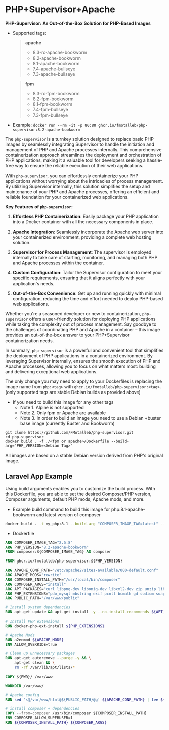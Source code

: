 # PHP+Supervisor+Apache

**PHP-Supervisor: An Out-of-the-Box Solution for PHP-Based Images**

* Supported tags:

    > **apache**
    >
    > * 8.3-rc-apache-bookworm
    > * 8.2-apache-bookworm
    > * 8.1-apache-bookworm
    > * 7.4-apache-bullseye
    > * 7.3-apache-bullseye

    > **fpm**
    >
    > * 8.3-rc-fpm-bookworm
    > * 8.2-fpm-bookworm
    > * 8.1-fpm-bookworm
    > * 7.4-fpm-bullseye
    > * 7.3-fpm-bullseye
    >
* Example: `docker run --rm -it -p 80:80 ghcr.io/fmotalleb/php-supervisor:8.2-apache-bookworm`

The `php-supervisor` is a turnkey solution designed to replace basic PHP images by seamlessly integrating Supervisor to handle the initiation and management of PHP and Apache processes internally. This comprehensive containerization approach streamlines the deployment and orchestration of PHP applications, making it a valuable tool for developers seeking a hassle-free way to ensure the reliable execution of their web applications.

With `php-supervisor`, you can effortlessly containerize your PHP applications without worrying about the intricacies of process management. By utilizing Supervisor internally, this solution simplifies the setup and maintenance of your PHP and Apache processes, offering an efficient and reliable foundation for your containerized web applications.

**Key Features of `php-supervisor`:**

1. **Effortless PHP Containerization**: Easily package your PHP application into a Docker container with all the necessary components in place.

2. **Apache Integration**: Seamlessly incorporate the Apache web server into your containerized environment, providing a complete web hosting solution.

3. **Supervisor for Process Management**: The supervisor is employed internally to take care of starting, monitoring, and managing both PHP and Apache processes within the container.

4. **Custom Configuration**: Tailor the Supervisor configuration to meet your specific requirements, ensuring that it aligns perfectly with your application's needs.

5. **Out-of-the-Box Convenience**: Get up and running quickly with minimal configuration, reducing the time and effort needed to deploy PHP-based web applications.

Whether you're a seasoned developer or new to containerization, `php-supervisor` offers a user-friendly solution for deploying PHP applications while taking the complexity out of process management. Say goodbye to the challenges of coordinating PHP and Apache in a container – this image provides an out-of-the-box answer to your PHP+Supervisor containerization needs.

In summary, `php-supervisor` is a powerful and convenient tool that simplifies the deployment of PHP applications in a containerized environment. By leveraging Supervisor internally, ensures the smooth execution of PHP and Apache processes, allowing you to focus on what matters most: building and delivering exceptional web applications.

The only change you may need to apply to your Dockerfiles is replacing the image name from `php:<tag>` with `ghcr.io/fmotalleb/php-supervisor:<tag>`. (only supported tags are stable Debian builds as provided above)

* If you need to build this image for any other tags
    * Note 1. Alpine is not supported
    * Note 2. Only fpm or Apache are available
    * Note 3. In order to build an image you need to use a Debian +buster base image (currently Buster and Bookworm)  
```
git clone https://github.com/FMotalleb/php-supervisor.git
cd php-supervisor
docker build . -f ./<fpm or apache>/Dockerfile --build-arg="PHP_VERSION=<Debian Tag>"
```

All images are based on a stable Debian version derived from PHP's original image.

## Laravel App Example

Using build arguments enables you to customize the build process. With this Dockerfile,
you are able to set the desired Composer/PHP version, Composer arguments, default PHP mods, Apache mods, and more.

* Example build command to build this image for php:8.1-apache-bookworm and latest version of composer

```bash
docker build . -t my_php:8.1 --build-arg "COMPOSER_IMAGE_TAG=latest" --build-arg "PHP_VERSION=8.1"
```

* Dockerfile

```Dockerfile
ARG COMPOSER_IMAGE_TAG="2.5.8"
ARG PHP_VERSION="8.2-apache-bookworm"
FROM composer:${COMPOSER_IMAGE_TAG} AS composer

FROM ghcr.io/fmotalleb/php-supervisor:${PHP_VERSION}

ARG APACHE_CONF_PATH="/etc/apache2/sites-available/000-default.conf"
ARG APACHE_MODS="rewrite"
ARG COMPOSER_INSTALL_PATH="/usr/local/bin/composer"
ARG COMPOSER_ARGS="install"
ARG APT_PACKAGES="curl libpng-dev libonig-dev libxml2-dev zip unzip libsodium-dev git libzip-dev"
ARG PHP_EXTENSIONS="pdo_mysql mbstring exif pcntl bcmath gd sodium soap zip"
ARG PUBLIC_PATH="/var/www/public"

# Install system dependencies
RUN apt-get update && apt-get install -y --no-install-recommends ${APT_PACKAGES}

# Install PHP extensions
RUN docker-php-ext-install ${PHP_EXTENSIONS}

# Apache Mods
RUN a2enmod ${APACHE_MODS}
ENV ALLOW_OVERRIDE=true

# Clean up unnecessary packages
RUN apt-get autoremove --purge -y && \
    apt-get clean && \
    rm -rf /var/lib/apt/lists/*

COPY ${PWD}/ /var/www

WORKDIR /var/www/

# Apache config
RUN sed 's@/var/www/html@${PUBLIC_PATH}@g' ${APACHE_CONF_PATH} | tee ${APACHE_CONF_PATH}

# install composer + dependencies
COPY --from=composer /usr/bin/composer ${COMPOSER_INSTALL_PATH}
ENV COMPOSER_ALLOW_SUPERUSER=1
RUN ${COMPOSER_INSTALL_PATH} ${COMPOSER_ARGS}
```
